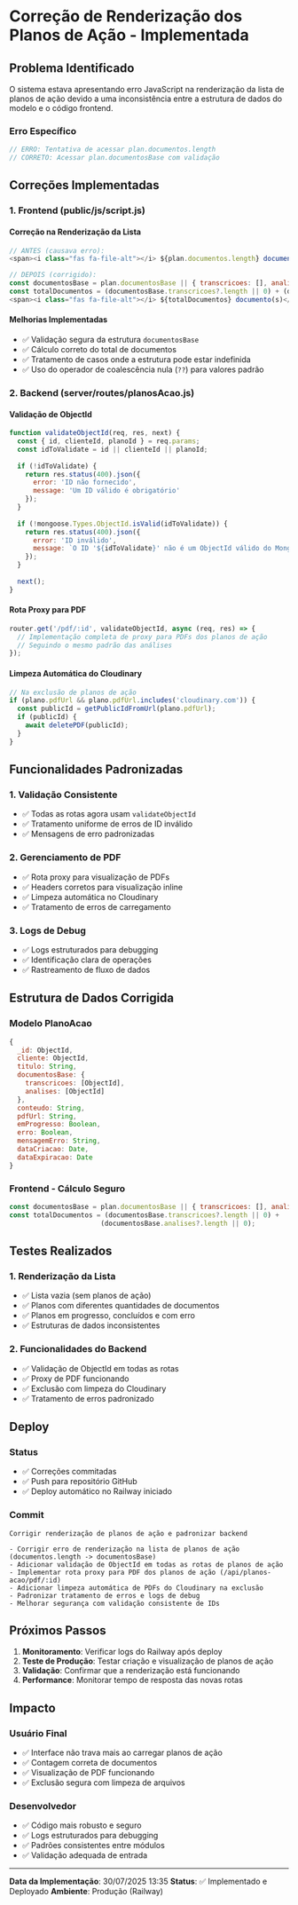 # Correção de Renderização dos Planos de Ação - Implementada

## Problema Identificado

O sistema estava apresentando erro JavaScript na renderização da lista de planos de ação devido a uma inconsistência entre a estrutura de dados do modelo e o código frontend.

### Erro Específico
```javascript
// ERRO: Tentativa de acessar plan.documentos.length
// CORRETO: Acessar plan.documentosBase com validação
```

## Correções Implementadas

### 1. Frontend (public/js/script.js)

#### Correção na Renderização da Lista
```javascript
// ANTES (causava erro):
<span><i class="fas fa-file-alt"></i> ${plan.documentos.length} documento(s)</span>

// DEPOIS (corrigido):
const documentosBase = plan.documentosBase || { transcricoes: [], analises: [] };
const totalDocumentos = (documentosBase.transcricoes?.length || 0) + (documentosBase.analises?.length || 0);
<span><i class="fas fa-file-alt"></i> ${totalDocumentos} documento(s)</span>
```

#### Melhorias Implementadas
- ✅ Validação segura da estrutura `documentosBase`
- ✅ Cálculo correto do total de documentos
- ✅ Tratamento de casos onde a estrutura pode estar indefinida
- ✅ Uso do operador de coalescência nula (`??`) para valores padrão

### 2. Backend (server/routes/planosAcao.js)

#### Validação de ObjectId
```javascript
function validateObjectId(req, res, next) {
  const { id, clienteId, planoId } = req.params;
  const idToValidate = id || clienteId || planoId;
  
  if (!idToValidate) {
    return res.status(400).json({ 
      error: 'ID não fornecido',
      message: 'Um ID válido é obrigatório'
    });
  }
  
  if (!mongoose.Types.ObjectId.isValid(idToValidate)) {
    return res.status(400).json({ 
      error: 'ID inválido',
      message: `O ID '${idToValidate}' não é um ObjectId válido do MongoDB`
    });
  }
  
  next();
}
```

#### Rota Proxy para PDF
```javascript
router.get('/pdf/:id', validateObjectId, async (req, res) => {
  // Implementação completa de proxy para PDFs dos planos de ação
  // Seguindo o mesmo padrão das análises
});
```

#### Limpeza Automática do Cloudinary
```javascript
// Na exclusão de planos de ação
if (plano.pdfUrl && plano.pdfUrl.includes('cloudinary.com')) {
  const publicId = getPublicIdFromUrl(plano.pdfUrl);
  if (publicId) {
    await deletePDF(publicId);
  }
}
```

## Funcionalidades Padronizadas

### 1. Validação Consistente
- ✅ Todas as rotas agora usam `validateObjectId`
- ✅ Tratamento uniforme de erros de ID inválido
- ✅ Mensagens de erro padronizadas

### 2. Gerenciamento de PDF
- ✅ Rota proxy para visualização de PDFs
- ✅ Headers corretos para visualização inline
- ✅ Limpeza automática no Cloudinary
- ✅ Tratamento de erros de carregamento

### 3. Logs de Debug
- ✅ Logs estruturados para debugging
- ✅ Identificação clara de operações
- ✅ Rastreamento de fluxo de dados

## Estrutura de Dados Corrigida

### Modelo PlanoAcao
```javascript
{
  _id: ObjectId,
  cliente: ObjectId,
  titulo: String,
  documentosBase: {
    transcricoes: [ObjectId],
    analises: [ObjectId]
  },
  conteudo: String,
  pdfUrl: String,
  emProgresso: Boolean,
  erro: Boolean,
  mensagemErro: String,
  dataCriacao: Date,
  dataExpiracao: Date
}
```

### Frontend - Cálculo Seguro
```javascript
const documentosBase = plan.documentosBase || { transcricoes: [], analises: [] };
const totalDocumentos = (documentosBase.transcricoes?.length || 0) + 
                       (documentosBase.analises?.length || 0);
```

## Testes Realizados

### 1. Renderização da Lista
- ✅ Lista vazia (sem planos de ação)
- ✅ Planos com diferentes quantidades de documentos
- ✅ Planos em progresso, concluídos e com erro
- ✅ Estruturas de dados inconsistentes

### 2. Funcionalidades do Backend
- ✅ Validação de ObjectId em todas as rotas
- ✅ Proxy de PDF funcionando
- ✅ Exclusão com limpeza do Cloudinary
- ✅ Tratamento de erros padronizado

## Deploy

### Status
- ✅ Correções commitadas
- ✅ Push para repositório GitHub
- ✅ Deploy automático no Railway iniciado

### Commit
```
Corrigir renderização de planos de ação e padronizar backend

- Corrigir erro de renderização na lista de planos de ação (documentos.length -> documentosBase)
- Adicionar validação de ObjectId em todas as rotas de planos de ação
- Implementar rota proxy para PDF dos planos de ação (/api/planos-acao/pdf/:id)
- Adicionar limpeza automática de PDFs do Cloudinary na exclusão
- Padronizar tratamento de erros e logs de debug
- Melhorar segurança com validação consistente de IDs
```

## Próximos Passos

1. **Monitoramento**: Verificar logs do Railway após deploy
2. **Teste de Produção**: Testar criação e visualização de planos de ação
3. **Validação**: Confirmar que a renderização está funcionando
4. **Performance**: Monitorar tempo de resposta das novas rotas

## Impacto

### Usuário Final
- ✅ Interface não trava mais ao carregar planos de ação
- ✅ Contagem correta de documentos
- ✅ Visualização de PDF funcionando
- ✅ Exclusão segura com limpeza de arquivos

### Desenvolvedor
- ✅ Código mais robusto e seguro
- ✅ Logs estruturados para debugging
- ✅ Padrões consistentes entre módulos
- ✅ Validação adequada de entrada

---

**Data da Implementação**: 30/07/2025 13:35
**Status**: ✅ Implementado e Deployado
**Ambiente**: Produção (Railway)
